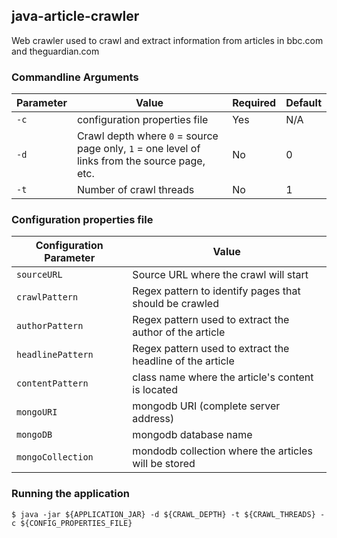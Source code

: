 ## java-article-crawler

Web crawler used to crawl and extract information from articles in bbc.com and theguardian.com

### Commandline Arguments

|Parameter|Value|Required|Default|
|---|---|---|---|
|`-c`|configuration properties file|Yes|N/A|
|`-d`|Crawl depth where `0` = source page only, `1` = one level of links from the source page, etc.|No|0|
|`-t`|Number of crawl threads|No|1|

### Configuration properties file
|Configuration Parameter|Value|
|---|---|
|`sourceURL`|Source URL where the crawl will start|
|`crawlPattern`|Regex pattern to identify pages that should be crawled|
|`authorPattern`|Regex pattern used to extract the author of the article|
|`headlinePattern`|Regex pattern used to extract the headline of the article|
|`contentPattern`|class name where the article's content is located|
|`mongoURI`|mongodb URI (complete server address)|
|`mongoDB`|mongodb database name|
|`mongoCollection`|mondodb collection where the articles will be stored|

### Running the application
```$Bash
$ java -jar ${APPLICATION_JAR} -d ${CRAWL_DEPTH} -t ${CRAWL_THREADS} -c ${CONFIG_PROPERTIES_FILE}

```